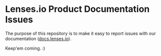 # Lenses.io Product Documentation Issues

The purpose of this repository is to make it easy to report issues with our
documentation ([docs.lenses.io](https://docs.lenses.io)).

Keep'em coming. :)

